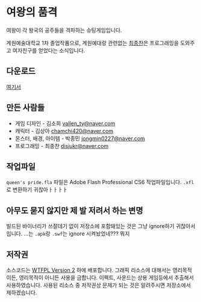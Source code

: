 # 여왕의 품격

여왕이 각 왕국의 공주들을 격파하는 슈팅게임입니다.

계원예술대학교 1차 졸업작품으로, 계원예대랑 관련없는 [최종찬](https://github.com/disjukr)은
프로그래밍을 도와주고 여자친구를 얻었다는 소식입니다.


## 다운로드

[여기서](https://github.com/disjukr/queen-s-pride/releases)


## 만든 사람들

* 게임 디자인 - 김소희 vallen_ty@naver.com
* 캐릭터 - 김상아 chamchi420@naver.com
* 몬스터, 배경, 아이템 - 박종민 jongmin0227@naver.com
* 프로그래밍 - 최종찬 disjukr@naver.com


## 작업파일

`queen's pride.fla` 파일은 Adobe Flash Professional CS6 작업파일입니다.
`.xfl`로 변환하기 귀찮아ㅏㅏㅏㅏ


## 아무도 묻지 않지만 제 발 저려서 하는 변명

빌드된 바이너리가 쓰잘데기 없이 저장소에 포함돼있는 것은 그냥 ignore하기 귀찮아서입니다.
...는 `.apk`랑 `.swf`는 ignore 시켜놨었네??? 뭐지


## 저작권

소스코드는 [WTFPL Version 2](http://www.wtfpl.net/txt/copying/) 하에 배포합니다.
그래픽 리소스에 대해서는 영리목적이든, 영리목적이 아니든 사용을 금합니다.
이펙트, 사운드는 상용 게임등에서 추출해서 사용하였습니다.
사용된 리소스 중 저작권상 문제가 되는 것은 알려주시면 저장소에서 제하겠습니다.
